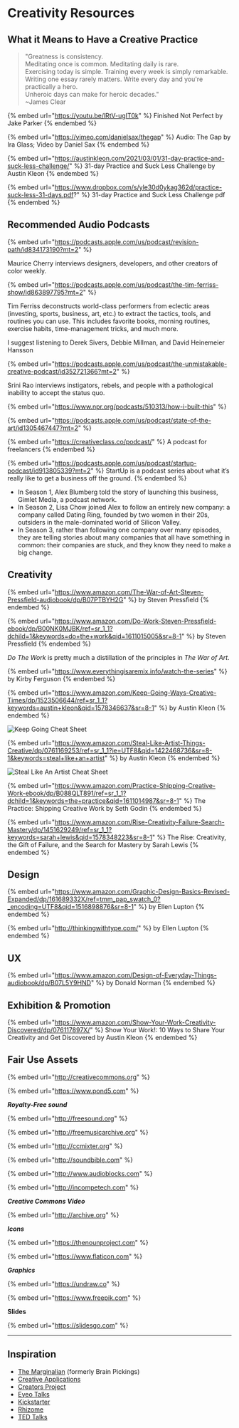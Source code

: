 # Creativity Resources

## What it Means to Have a Creative Practice

> "Greatness is consistency.\
> &#x20; Meditating once is common. Meditating daily is rare.\
> &#x20; Exercising today is simple. Training every week is simply remarkable.\
> &#x20; Writing one essay rarely matters. Write every day and you're practically a hero.\
> &#x20; Unheroic days can make for heroic decades." \
> \~James Clear

{% embed url="https://youtu.be/lRtV-ugIT0k" %}
Finished Not Perfect by Jake Parker
{% endembed %}

{% embed url="https://vimeo.com/danielsax/thegap" %}
Audio: The Gap by Ira Glass; Video by Daniel Sax
{% endembed %}

{% embed url="https://austinkleon.com/2021/03/01/31-day-practice-and-suck-less-challenge/" %}
31-day Practice and Suck Less Challenge by Austin Kleon
{% endembed %}

{% embed url="https://www.dropbox.com/s/yle30d0ykag362d/practice-suck-less-31-days.pdf?" %}
31-day Practice and Suck Less Challenge pdf
{% endembed %}

## Recommended Audio Podcasts

{% embed url="https://podcasts.apple.com/us/podcast/revision-path/id834173190?mt=2" %}

Maurice Cherry interviews designers, developers, and other creators of color weekly.



{% embed url="https://podcasts.apple.com/us/podcast/the-tim-ferriss-show/id863897795?mt=2" %}

Tim Ferriss deconstructs world-class performers from eclectic areas (investing, sports, business, art, etc.) to extract the tactics, tools, and routines you can use. This includes favorite books, morning routines, exercise habits, time-management tricks, and much more.

I suggest listening to Derek Sivers, Debbie Millman, and David Heinemeier Hansson

{% embed url="https://podcasts.apple.com/us/podcast/the-unmistakable-creative-podcast/id352721366?mt=2" %}

Srini Rao interviews instigators, rebels, and people with a pathological inability to accept the status quo.

{% embed url="https://www.npr.org/podcasts/510313/how-i-built-this" %}

{% embed url="https://podcasts.apple.com/us/podcast/state-of-the-art/id1305467447?mt=2" %}

{% embed url="https://creativeclass.co/podcast/" %}
A podcast for freelancers
{% endembed %}

{% embed url="https://podcasts.apple.com/us/podcast/startup-podcast/id913805339?mt=2" %}
StartUp is a podcast series about what it’s really like to get a business off the ground.
{% endembed %}

* In Season 1, Alex Blumberg told the story of launching this business, Gimlet Media, a podcast network.
* In Season 2, Lisa Chow joined Alex to follow an entirely new company: a company called Dating Ring, founded by two women in their 20s, outsiders in the male-dominated world of Silicon Valley.
* In Season 3, rather than following one company over many episodes, they are telling stories about many companies that all have something in common: their companies are stuck, and they know they need to make a big change.

## Creativity

{% embed url="https://www.amazon.com/The-War-of-Art-Steven-Pressfield-audiobook/dp/B07PTBYH2G" %}
by Steven Pressfield
{% endembed %}

{% embed url="https://www.amazon.com/Do-Work-Steven-Pressfield-ebook/dp/B00NK0MJBK/ref=sr_1_1?dchild=1&keywords=do+the+work&qid=1611015005&sr=8-1" %}
by Steven Pressfield
{% endembed %}

_Do The Work_ is pretty much a distillation of the principles in _The War of Art_.&#x20;

{% embed url="https://www.everythingisaremix.info/watch-the-series" %}
by Kirby Ferguson
{% endembed %}

{% embed url="https://www.amazon.com/Keep-Going-Ways-Creative-Times/dp/1523506644/ref=sr_1_1?keywords=austin+kleon&qid=1578346637&sr=8-1" %}
by Austin Kleon
{% endembed %}

![Keep Going Cheat Sheet](https://miro.medium.com/max/2048/1\*Sz1lQkqKnhcWjcmy4xaxNA.jpeg)

{% embed url="https://www.amazon.com/Steal-Like-Artist-Things-Creative/dp/0761169253/ref=sr_1_1?ie=UTF8&qid=1422468736&sr=8-1&keywords=steal+like+an+artist" %}
by Austin Kleon
{% endembed %}

![Steal Like An Artist Cheat Sheet](https://bbinno.files.wordpress.com/2016/04/steal2.png?w=736)

{% embed url="https://www.amazon.com/Practice-Shipping-Creative-Work-ebook/dp/B088QLT891/ref=sr_1_1?dchild=1&keywords=the+practice&qid=1611014987&sr=8-1" %}
The Practice: Shipping Creative Work by Seth Godin
{% endembed %}

{% embed url="https://www.amazon.com/Rise-Creativity-Failure-Search-Mastery/dp/1451629249/ref=sr_1_1?keywords=sarah+lewis&qid=1578348223&sr=8-1" %}
The Rise: Creativity, the Gift of Failure, and the Search for Mastery by Sarah Lewis
{% endembed %}

## Design

{% embed url="https://www.amazon.com/Graphic-Design-Basics-Revised-Expanded/dp/161689332X/ref=tmm_pap_swatch_0?_encoding=UTF8&qid=1516898876&sr=8-1" %}
by Ellen Lupton
{% endembed %}

{% embed url="http://thinkingwithtype.com/" %}
by Ellen Lupton
{% endembed %}

## UX

{% embed url="https://www.amazon.com/Design-of-Everyday-Things-audiobook/dp/B07L5Y9HND" %}
by Donald Norman
{% endembed %}



## Exhibition & Promotion

{% embed url="https://www.amazon.com/Show-Your-Work-Creativity-Discovered/dp/076117897X/" %}
Show Your Work!: 10 Ways to Share Your Creativity and Get Discovered  by Austin Kleon
{% endembed %}

## Fair Use Assets

{% embed url="http://creativecommons.org" %}

{% embed url="https://www.pond5.com" %}

_**Royalty-Free sound**_

{% embed url="http://freesound.org" %}

{% embed url="http://freemusicarchive.org" %}

{% embed url="http://ccmixter.org" %}

{% embed url="http://soundbible.com" %}

{% embed url="http://www.audioblocks.com" %}

{% embed url="http://incompetech.com" %}

_**Creative Commons Video**_

{% embed url="http://archive.org" %}

_**Icons**_

{% embed url="https://thenounproject.com" %}

{% embed url="https://www.flaticon.com" %}

_**Graphics**_

{% embed url="https://undraw.co" %}

{% embed url="https://www.freepik.com" %}

**Slides**

{% embed url="https://slidesgo.com" %}

****

## Inspiration

* [The Marginalian](https://www.themarginalian.org) (formerly Brain Pickings)
* [Creative Applications](http://www.creativeapplications.net)
* [Creators Project](https://creators.vice.com/en\_us)
* [Eyeo Talks](https://vimeo.com/eyeofestival)
* [Kickstarter](https://www.kickstarter.com)
* [Rhizome](http://rhizome.org)
* [TED Talks](https://www.ted.com)

##
